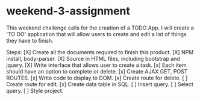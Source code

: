 # weekend-3-assignment

This weekend challenge calls for the creation of a TODO App. I will create a 'TO DO' application that will allow users to create and edit a list of things they have to finish.

Steps:
[X] Create all the documents required to finish this product.
[X] NPM install, body-parser.
[X] Source in HTML files, including bootstrap and jquery.
[X] Write interface that allows user to create a task.
[x] Each item should have an option to complete or delete.
[x] Create AJAX GET, POST ROUTES.
[x] Write code to display to DOM.
[x] Create route for delete.
[ ] Create route for edit.
[x] Create data table in SQL.
[ ] Insert query.
[ ] Select query.
[ ] Style project.